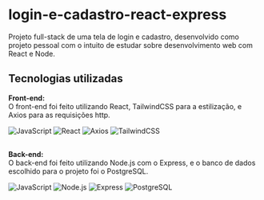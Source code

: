 # login-e-cadastro-react-express
Projeto full-stack de uma tela de login e cadastro, desenvolvido como projeto pessoal com o intuito de estudar sobre desenvolvimento web com React e Node.

## Tecnologias utilizadas

<b>Front-end:</b>
<br>
O front-end foi feito utilizando React, TailwindCSS para a estilização, e Axios para as requisições http.
<div style="inline_block">
    <img alt="JavaScript" align="center" src="https://img.shields.io/badge/JavaScript-F7DF1E?style=for-the-badge&logo=javascript&logoColor=black" />
    <img alt="React" align="center" src="https://img.shields.io/badge/React-20232A?style=for-the-badge&logo=react&logoColor=61DAFB" />
    <img alt="Axios" align="center" src="https://img.shields.io/badge/axios-671ddf?&style=for-the-badge&logo=axios&logoColor=white" />
    <img alt="TailwindCSS" align="center" src="https://img.shields.io/badge/Tailwind_CSS-38B2AC?style=for-the-badge&logo=tailwind-css&logoColor=white" />
</div>

##

<b>Back-end:</b>
<br>
O back-end foi feito utilizando Node.js com o Express, e o banco de dados escolhido para o projeto foi o PostgreSQL.

<div style="inline_block">
    <img alt="JavaScript" align="center" src="https://img.shields.io/badge/JavaScript-F7DF1E?style=for-the-badge&logo=javascript&logoColor=black" />
    <img alt="Node.js" align="center" src="https://img.shields.io/badge/Node.js-43853D?style=for-the-badge&logo=node.js&logoColor=white" />
    <img alt="Express" align="center" src="https://img.shields.io/badge/Express.js-404D59?style=for-the-badge" />
    <img alt="PostgreSQL" align="center" src="https://img.shields.io/badge/PostgreSQL-316192?style=for-the-badge&logo=postgresql&logoColor=white" />
</div>

